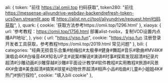    ali: {
    token: "前往 https://al.omii.top 扫码获取",
    token280: "前往 https://messense-aliyundrive-webdav-backendrefresh-token-ucs0wn.streamlit.app  或 https://alist.nn.ci/tool/aliyundrive/request.html扫码获取",
  },
  quark: {
    cookie: '获取方法参考https://omii.top/1296.html'
  },
  xiaoya: {
    url: '参考教程：https://omii.top/1756.html 部署alist-tvobx，复制VOD设置内点播API地址',
  },
  yiso: {
    url: "https://yiso.fun",
    cookie: "https://yiso.fun 注册登录开发者工具获取，参考教程https://omii.top/2019.html 常见问题"
  },
  bili: {
        categories: "经典无损音乐合集#帕梅拉#太极拳#健身#舞蹈#音乐#歌曲#MV4K#演唱会4K#白噪音4K#知名UP主#说案#解说#演讲#时事#探索发现超清#纪录片超清#沙雕动画#沙雕穿越#沙雕#平面设计教学#软件教程#实用教程#旅游#风景4K#食谱#美食超清#搞笑#球星#动物世界超清#相声小品#戏曲#儿童#小姐姐4K#热门#旅行探险",
        cookie: "填入bili cookie"
    },